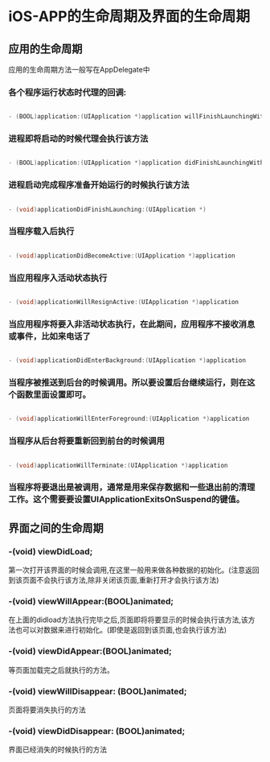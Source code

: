 # iOS-APP的生命周期及界面的生命周期

## 应用的生命周期

应用的生命周期方法一般写在AppDelegate中

### 各个程序运行状态时代理的回调:

``` Objective-C

- (BOOL)application:(UIApplication *)application willFinishLaunchingWithOptions:(NSDictionary)launchOptions

```

### 进程即将启动的时候代理会执行该方法

``` Objective-C

- (BOOL)application:(UIApplication *)application didFinishLaunchingWithOptions:(NSDictionary *)launchOptions

```

### 进程启动完成程序准备开始运行的时候执行该方法

``` Objective-C

- (void)applicationDidFinishLaunching:(UIApplication *)

```

### 当程序载入后执行

``` Objective-C

- (void)applicationDidBecomeActive:(UIApplication *)application 

```

### 当应用程序入活动状态执行

``` Objective-C

- (void)applicationWillResignActive:(UIApplication *)application

```

### 当应用程序将要入非活动状态执行，在此期间，应用程序不接收消息或事件，比如来电话了

``` Objective-C

- (void)applicationDidEnterBackground:(UIApplication *)application

```

### 当程序被推送到后台的时候调用。所以要设置后台继续运行，则在这个函数里面设置即可。

``` Objective-C

- (void)applicationWillEnterForeground:(UIApplication *)application

```

### 当程序从后台将要重新回到前台的时候调用

``` Objective-C

- (void)applicationWillTerminate:(UIApplication *)application

```

### 当程序将要退出是被调用，通常是用来保存数据和一些退出前的清理工作。这个需要要设置UIApplicationExitsOnSuspend的键值。

## 界面之间的生命周期

### -(void) viewDidLoad;

第一次打开该界面的时候会调用,在这里一般用来做各种数据的初始化。(注意返回到该页面不会执行该方法,除非关闭该页面,重新打开才会执行该方法)

### -(void) viewWillAppear:(BOOL)animated;

在上面的didload方法执行完毕之后,页面即将将要显示的时候会执行该方法,该方法也可以对数据来进行初始化。(即使是返回到该页面,也会执行该方法)

### -(void) viewDidAppear:(BOOL)animated;

等页面加载完之后就执行的方法。

### -(void) viewWillDisappear: (BOOL)animated;

页面将要消失执行的方法

### -(void) viewDidDisappear: (BOOL)animated;

界面已经消失的时候执行的方法
